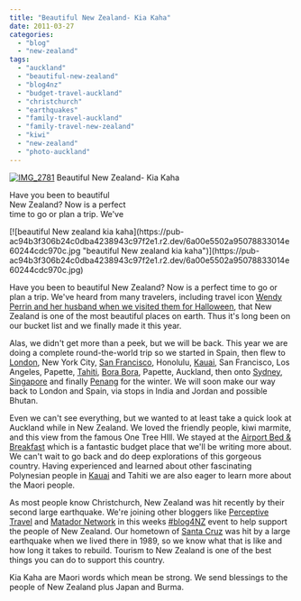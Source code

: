 ```yaml
---
title: "Beautiful New Zealand- Kia Kaha"
date: 2011-03-27
categories: 
  - "blog"
  - "new-zealand"
tags: 
  - "auckland"
  - "beautiful-new-zealand"
  - "blog4nz"
  - "budget-travel-auckland"
  - "christchurch"
  - "earthquakes"
  - "family-travel-auckland"
  - "family-travel-new-zealand"
  - "kiwi"
  - "new-zealand"
  - "photo-auckland"
---
```


[![IMG_2781](https://pub-ac94b3f306b24c0dba4238943c97f2e1.r2.dev/6a00e5502a95078833014e60244bd5970c.jpg "IMG_2781")](https://pub-ac94b3f306b24c0dba4238943c97f2e1.r2.dev/6a00e5502a95078833014e60244bd5970c.jpg) Beautiful New Zealand- Kia Kaha

Have you been to beautiful  
New Zealand? Now is a perfect  
time to go or plan a trip. We've

<!--more--> [![beautiful New zealand kia kaha](https://pub-ac94b3f306b24c0dba4238943c97f2e1.r2.dev/6a00e5502a95078833014e60244cdc970c.jpg "beautiful New zealand kia kaha")](https://pub-ac94b3f306b24c0dba4238943c97f2e1.r2.dev/6a00e5502a95078833014e60244cdc970c.jpg)  
  

Have you been to beautiful New Zealand? Now is a perfect time to go or plan a trip. We've heard from many travelers, including travel icon [Wendy Perrin and her husband when we visited them for Halloween](http://soultravelers3new.local/2009/10/best-halloween-europe-or-us-conde-nast-youtube-video-social-media-twitter-nyc-wendy-perrin.html "wendy perrin visiting them in october"), that New Zealand is one of the most beautiful places on earth. Thus it's long been on our bucket list and we finally made it this year.  
  
Alas, we didn't get more than a peek, but we will be back. This year we are doing a complete round-the-world trip so we started in Spain, then flew to [London](http://soultravelers3new.local/2010/12/bbc-interviews-soultravelers3-on-social-media-and-travel.html "London bbc interview"), New York City, [San Francisco](http://soultravelers3new.local/2011/01/family-vacation-san-francisco-fairmont-review-family-friendly-best-luxury-hotel-with-kids.html "san francisco family vacation"), Honolulu, [Kauai](http://soultravelers3new.local/2011/02/sailing-the-stunning-napali-coast-of-kauai-hawaii-with-dolphins-snorkeling-fun.html "Kauai, Hawaii"), San Francisco, Los Angeles, Papette, [Tahiti](http://soultravelers3new.local/2010/10/family-travel-french-polynesia-cheaply.html "Moorea french polynesia"), [Bora Bora](http://soultravelers3new.local/2010/11/bora-bora-on-a-cheap-budget-travel-tahiti-moorea-and-french-polynesia.html "bora bora"), Papette, Auckland, then onto [Sydney](http://soultravelers3new.local/2011/02/the-stunning-sydney-harbour-yha-hostel-review.html "sydney"), [Singapore](http://soultravelers3new.local/2011/03/top-hotel-for-luxury-fairmont-singapore.html "singapore") and finally [Penang](http://soultravelers3new.local/2011/01/tropical-winter-home-in-penang-malaysia-location-indenpendent-digital-nomad-long-term-travel-tips-.html "Penang") for the winter. We will soon make our way back to London and Spain, via stops in India and Jordan and possible Bhutan.  
  
Even we can't see everything, but we wanted to at least take a quick look at Auckland while in New Zealand. We loved the friendly people, kiwi marmite, and this view from the famous One Tree HIll. We stayed at the [Airport Bed & Breakfast](http://www.airportbnb.co.nz/aboutus.html "airport bed and breakfast") which is a fantastic budget place that we'll be writing more about. We can't wait to go back and do deep explorations of this gorgeous country. Having experienced and learned about other fascinating Polynesian people in [Kauai](http://soultravelers3new.local/2010/10/family-travel-kauai-hawaii-photo-luau-hawaiin-culture-napali-coast-sail-best-for-kids.html "kauai ") and Tahiti we are also eager to learn more about the Maori people.  
  
As most people know Christchurch, New Zealand was hit recently by their second large earthquake. We're joining other bloggers like [Perceptive Travel](http://perceptivetravel.com/blog/ "Perceptive travel") and [Matador Network](http://matadornetwork.com/ "Matador Network") in this weeks [#blog4NZ](http://blog4nz.indietravelmedia.com/ "blog4nz") event to help support the people of New Zealand. Our hometown of [Santa Cruz](http://soultravelers3new.local/2006/08/home-and-hous-1.html "santa cruz") was hit by a large earthquake when we lived there in 1989, so we know what that is like and how long it takes to rebuild. Tourism to New Zealand is one of the best things you can do to support this country.  
  
Kia Kaha are Maori words which mean be strong. We send blessings to the people of New Zealand plus Japan and Burma.
